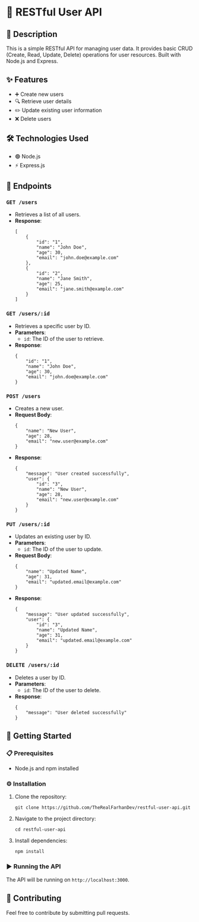 # 🚀 RESTful User API

## 📄 Description

This is a simple RESTful API for managing user data. It provides basic CRUD (Create, Read, Update, Delete) operations for user resources. Built with Node.js and Express.

## ✨ Features
- ➕ Create new users
- 🔍 Retrieve user details
- ✏️ Update existing user information
- ❌ Delete users

## 🛠️ Technologies Used
- 🟢 Node.js
- ⚡ Express.js

## 🔗 Endpoints

### `GET /users`
- Retrieves a list of all users.
- **Response**:
    ```
    [
        {
            "id": "1",
            "name": "John Doe",
            "age": 30,
            "email": "john.doe@example.com"
        },
        {
            "id": "2",
            "name": "Jane Smith",
            "age": 25,
            "email": "jane.smith@example.com"
        }
    ]
    ```

### `GET /users/:id`
- Retrieves a specific user by ID.
- **Parameters**:
    - `id`: The ID of the user to retrieve.
- **Response**:
    ```
    {
        "id": "1",
        "name": "John Doe",
        "age": 30,
        "email": "john.doe@example.com"
    }
    ```

### `POST /users`
- Creates a new user.
- **Request Body**:
    ```
    {
        "name": "New User",
        "age": 28,
        "email": "new.user@example.com"
    }
    ```
- **Response**:
    ```
    {
        "message": "User created successfully",
        "user": {
            "id": "3",
            "name": "New User",
            "age": 28,
            "email": "new.user@example.com"
        }
    }
    ```

### `PUT /users/:id`
- Updates an existing user by ID.
- **Parameters**:
    - `id`: The ID of the user to update.
- **Request Body**:
    ```
    {
        "name": "Updated Name",
        "age": 31,
        "email": "updated.email@example.com"
    }
    ```
- **Response**:
    ```
    {
        "message": "User updated successfully",
        "user": {
            "id": "3",
            "name": "Updated Name",
            "age": 31,
            "email": "updated.email@example.com"
        }
    }
    ```

### `DELETE /users/:id`
- Deletes a user by ID.
- **Parameters**:
    - `id`: The ID of the user to delete.
- **Response**:
    ```
    {
        "message": "User deleted successfully"
    }
    ```

## 🚀 Getting Started

### 📋 Prerequisites

- Node.js and npm installed

### ⚙️ Installation

1. Clone the repository:
    ```
    git clone https://github.com/TheRealFarhanDev/restful-user-api.git
    ```
2. Navigate to the project directory:
    ```
    cd restful-user-api
    ```
3. Install dependencies:
    ```
    npm install
    ```

### ▶️ Running the API
The API will be running on `http://localhost:3000`.

## 🤝 Contributing
Feel free to contribute by submitting pull requests.

